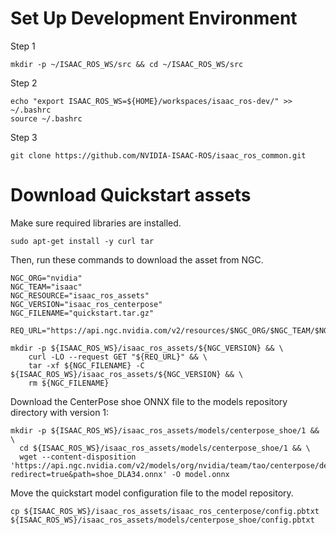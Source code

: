 # Set Up Development Environment

Step 1

```shell
mkdir -p ~/ISAAC_ROS_WS/src && cd ~/ISAAC_ROS_WS/src

```
Step 2
```shell
echo "export ISAAC_ROS_WS=${HOME}/workspaces/isaac_ros-dev/" >> ~/.bashrc
source ~/.bashrc
```
Step 3

```shell
git clone https://github.com/NVIDIA-ISAAC-ROS/isaac_ros_common.git
```

# Download Quickstart assets
Make sure required libraries are installed.
```shell
sudo apt-get install -y curl tar
```
Then, run these commands to download the asset from NGC.

```shell
NGC_ORG="nvidia"
NGC_TEAM="isaac"
NGC_RESOURCE="isaac_ros_assets"
NGC_VERSION="isaac_ros_centerpose"
NGC_FILENAME="quickstart.tar.gz"

REQ_URL="https://api.ngc.nvidia.com/v2/resources/$NGC_ORG/$NGC_TEAM/$NGC_RESOURCE/versions/$NGC_VERSION/files/$NGC_FILENAME"

mkdir -p ${ISAAC_ROS_WS}/isaac_ros_assets/${NGC_VERSION} && \
    curl -LO --request GET "${REQ_URL}" && \
    tar -xf ${NGC_FILENAME} -C ${ISAAC_ROS_WS}/isaac_ros_assets/${NGC_VERSION} && \
    rm ${NGC_FILENAME}
```
Download the CenterPose shoe ONNX file to the models repository directory with version 1:

```shell
mkdir -p ${ISAAC_ROS_WS}/isaac_ros_assets/models/centerpose_shoe/1 && \
  cd ${ISAAC_ROS_WS}/isaac_ros_assets/models/centerpose_shoe/1 && \
  wget --content-disposition 'https://api.ngc.nvidia.com/v2/models/org/nvidia/team/tao/centerpose/deployable_dla34/files?redirect=true&path=shoe_DLA34.onnx' -O model.onnx
```
Move the quickstart model configuration file to the model repository.

```
cp ${ISAAC_ROS_WS}/isaac_ros_assets/isaac_ros_centerpose/config.pbtxt ${ISAAC_ROS_WS}/isaac_ros_assets/models/centerpose_shoe/config.pbtxt
```
